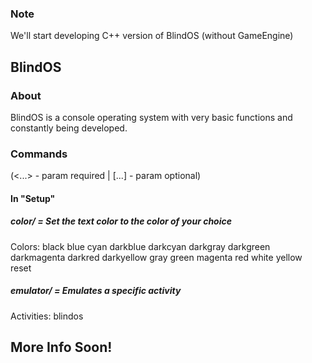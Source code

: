 ### Note
We'll start developing C++ version of BlindOS (without GameEngine)

## BlindOS
### About
BlindOS is a console operating system with very basic functions and constantly being developed.
### Commands
(<...> - param required | [...] - param optional)
#### In "Setup"
##### color/<color> = Set the text color to the color of your choice
  Colors:
    black
    blue
    cyan
    darkblue
    darkcyan
    darkgray
    darkgreen
    darkmagenta
    darkred
    darkyellow
    gray
    green
    magenta
    red
    white
    yellow
    reset
##### emulator/<emulator> = Emulates a specific activity
  Activities:
    blindos
## More Info Soon!
